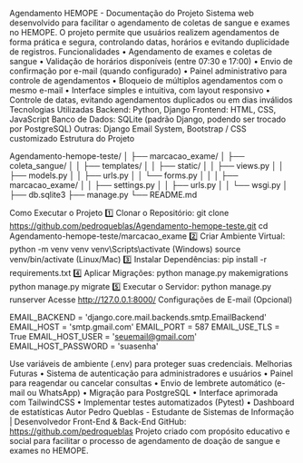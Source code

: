 Agendamento HEMOPE - Documentação do Projeto
Sistema web desenvolvido para facilitar o agendamento de coletas de sangue e exames no HEMOPE. O projeto permite que usuários realizem agendamentos de forma prática e segura, controlando datas, horários e evitando duplicidade de registros.
Funcionalidades
•	Agendamento de exames e coletas de sangue
•	Validação de horários disponíveis (entre 07:30 e 17:00)
•	Envio de confirmação por e-mail (quando configurado)
•	Painel administrativo para controle de agendamentos
•	Bloqueio de múltiplos agendamentos com o mesmo e-mail
•	Interface simples e intuitiva, com layout responsivo
•	Controle de datas, evitando agendamentos duplicados ou em dias inválidos
Tecnologias Utilizadas
Backend: Python, Django
Frontend: HTML, CSS, JavaScript
Banco de Dados: SQLite (padrão Django, podendo ser trocado por PostgreSQL)
Outras: Django Email System, Bootstrap / CSS customizado
Estrutura do Projeto

Agendamento-hemope-teste/
│
├── marcacao_exame/
│   ├── coleta_sangue/
│   │   ├── templates/
│   │   ├── static/
│   │   ├── views.py
│   │   ├── models.py
│   │   ├── urls.py
│   │   └── forms.py
│   │
│   ├── marcacao_exame/
│   │   ├── settings.py
│   │   ├── urls.py
│   │   └── wsgi.py
│
├── db.sqlite3
├── manage.py
└── README.md

Como Executar o Projeto
1️⃣ Clonar o Repositório:
git clone https://github.com/pedroqueblas/Agendamento-hemope-teste.git
cd Agendamento-hemope-teste/marcacao_exame
2️⃣ Criar Ambiente Virtual:
python -m venv venv
venv\Scripts\activate (Windows)
source venv/bin/activate (Linux/Mac)
3️⃣ Instalar Dependências:
 pip install -r requirements.txt
4️⃣ Aplicar Migrações:
 python manage.py makemigrations
 python manage.py migrate
5️⃣ Executar o Servidor:
 python manage.py runserver
Acesse http://127.0.0.1:8000/
Configurações de E-mail (Opcional)

EMAIL_BACKEND = 'django.core.mail.backends.smtp.EmailBackend'
EMAIL_HOST = 'smtp.gmail.com'
EMAIL_PORT = 587
EMAIL_USE_TLS = True
EMAIL_HOST_USER = 'seuemail@gmail.com'
EMAIL_HOST_PASSWORD = 'suasenha'

Use variáveis de ambiente (.env) para proteger suas credenciais.
Melhorias Futuras
•	Sistema de autenticação para administradores e usuários
•	Painel para reagendar ou cancelar consultas
•	Envio de lembrete automático (e-mail ou WhatsApp)
•	Migração para PostgreSQL
•	Interface aprimorada com TailwindCSS
•	Implementar testes automatizados (Pytest)
•	Dashboard de estatísticas
Autor
Pedro Queblas - Estudante de Sistemas de Informação | Desenvolvedor Front-End & Back-End
GitHub: https://github.com/pedroqueblas
Projeto criado com propósito educativo e social para facilitar o processo de agendamento de doação de sangue e exames no HEMOPE.
